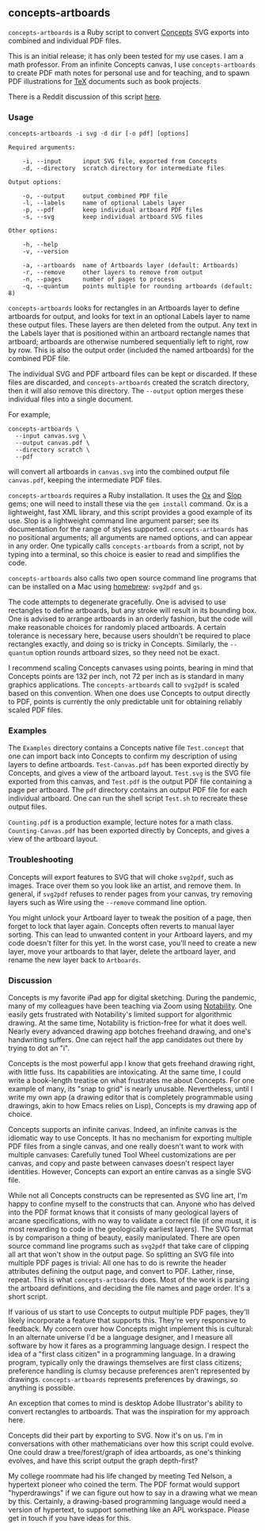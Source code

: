 ## concepts-artboards

`concepts-artboards` is a Ruby script to convert [Concepts](https://concepts.app/en/) SVG exports into combined and individual PDF files.

This is an initial release; it has only been tested for my use cases. I am a math professor. From an infinite Concepts canvas, I use `concepts-artboards` to create PDF math notes for personal use and for teaching, and to spawn PDF illustrations for [TeX](http://www.ams.org/publications/what-is-tex) documents such as book projects.

There is a Reddit discussion of this script [here](https://www.reddit.com/r/ConceptsApp/comments/lwl8r5/conceptsartboards_a_ruby_script_for_converting/).

### Usage
    concepts-artboards -i svg -d dir [-o pdf] [options]

    Required arguments:

        -i, --input      input SVG file, exported from Concepts
        -d, --directory  scratch directory for intermediate files

    Output options:

        -o, --output     output combined PDF file
        -l, --labels     name of optional Labels layer
        -p, --pdf        keep individual artboard PDF files
        -s, --svg        keep individual artboard SVG files

    Other options:

        -h, --help       
        -v, --version    

        -a, --artboards  name of Artboards layer (default: Artboards)
        -r, --remove     other layers to remove from output
        -n, --pages      number of pages to process
        -q, --quantum    points multiple for rounding artboards (default: 8)


`concepts-artboards` looks for rectangles in an Artboards layer to define artboards for output, and looks for text in an optional Labels layer to name these output files. These layers are then deleted from the output. Any text in the Labels layer that is positioned within an artboard rectangle names that artboard; artboards are otherwise numbered sequentially left to right, row by row. This is also the output order (included the named artboards) for the combined PDF file.

The individual SVG and PDF artboard files can be kept or discarded. If these files are discarded, and `concepts-artboards` created the scratch directory, then it will also remove this directory. The `--output` option merges these individual files into a single document.

For example,

    concepts-artboards \
      --input canvas.svg \
      --output canvas.pdf \
      --directory scratch \
      --pdf

will convert all artboards in `canvas.svg` into the combined output file `canvas.pdf`, keeping the intermediate PDF files.

`concepts-artboards` requires a Ruby installation. It uses the [Ox](http://www.ohler.com/ox/) and [Slop](https://github.com/leejarvis/slop) gems; one will need to install these via the `gem install` command. Ox is a lightweight, fast XML library, and this script provides a good example of its use. Slop is a lightweight command line argument parser; see its documentation for the range of styles supported. `concepts-artboards` has no positional arguments; all arguments are named options, and can appear in any order. One typically calls `concepts-artboards` from a script, not by typing into a terminal, so this choice is easier to read and simplifies the code.

`concepts-artboards` also calls two open source command line programs that can be installed on a Mac using [homebrew](https://brew.sh/): `svg2pdf` and `gs`.

The code attempts to degenerate gracefully. One is advised to use rectangles to define artboards, but any stroke will result in its bounding box. One is advised to arrange artboards in an orderly fashion, but the code will make reasonable choices for randomly placed artboards. A certain tolerance is necessary here, because users shouldn't be required to place rectangles exactly, and doing so is tricky in Concepts. Similarly, the `--quantum` option rounds artboard sizes, so they need not be exact.

I recommend scaling Concepts canvases using points, bearing in mind that Concepts points are 132 per inch, not 72 per inch as is standard in many graphics applications. The `concepts-artboards` call to `svg2pdf` is scaled based on this convention. When one does use Concepts to output directly to PDF, points is currently the only predictable unit for obtaining reliably scaled PDF files.
### Examples

The `Examples` directory contains a Concepts native file `Test.concept` that one can import back into Concepts to confirm my description of using layers to define artboards. `Test-Canvas.pdf` has been exported directly by Concepts, and gives a view of the artboard layout. `Test.svg` is the SVG file exported from this canvas, and `Test.pdf` is the output PDF file containing a page per artboard. The `pdf` directory contains an output PDF file for each individual artboard. One can run the shell script `Test.sh` to recreate these output files.

`Counting.pdf` is a production example, lecture notes for a math class. `Counting-Canvas.pdf` has been exported directly by Concepts, and gives a view of the artboard layout.

### Troubleshooting

Concepts will export features to SVG that will choke `svg2pdf`, such as images. Trace over them so you look like an artist, and remove them. In general, if `svg2pdf` refuses to render pages from your canvas, try removing layers such as Wire using the `--remove` command line option.

You might unlock your Artboard layer to tweak the position of a page, then forget to lock that layer again. Concepts often reverts to manual layer sorting. This can lead to unwanted content in your Artboard layers, and my code doesn't filter for this yet. In the worst case, you'll need to create a new layer, move your artboards to that layer, delete the artboard layer, and rename the new layer back to `Artboards`.
### Discussion

Concepts is my favorite iPad app for digital sketching. During the pandemic, many of my colleagues have been teaching via Zoom using [Notability](https://www.gingerlabs.com/). One easily gets frustrated with Notability's limited support for algorithmic drawing. At the same time, Notability is friction-free for what it does well. Nearly every advanced drawing app botches freehand drawing, and one's handwriting suffers. One can reject half the app candidates out there by trying to dot an "i".

Concepts is the most powerful app I know that gets freehand drawing right, with little fuss. Its capabilities are intoxicating. At the same time, I could write a book-length treatise on what frustrates me about Concepts. For one example of many, its "snap to grid" is nearly unusable. Nevertheless, until I write my own app (a drawing editor that is completely programmable using drawings, akin to how Emacs relies on Lisp), Concepts is my drawing app of choice.

Concepts supports an infinite canvas. Indeed, an infinite canvas is the idiomatic way to use Concepts. It has no mechanism for exporting multiple PDF files from a single canvas, and one really doesn't want to work with multiple canvases: Carefully tuned Tool Wheel customizations are per canvas, and copy and paste between canvases doesn't respect layer identities. However, Concepts can export an entire canvas as a single SVG file.

While not all Concepts constructs can be represented as SVG line art, I'm happy to confine myself to the constructs that can. Anyone who has delved into the PDF format knows that it consists of many geological layers of arcane specifications,  with no way to validate a correct file (if one must, it is most rewarding to code in the geologically earliest layers). The SVG format is by comparison a thing of beauty, easily manipulated. There are open source command line programs such as `svg2pdf` that take care of clipping all art that won't show in the output page. So splitting an SVG file into multiple PDF pages is trivial: All one has to do is rewrite the header attributes defining the output page, and convert to PDF. Lather, rinse, repeat. This is what `concepts-artboards` does. Most of the work is parsing the artboard definitions, and deciding the file names and page order. It's a short script.

If various of us start to use Concepts to output multiple PDF pages, they'll likely incorporate a feature that supports this. They're very responsive to feedback. My concern over how Concepts might implement this is cultural: In an alternate universe I'd be a language designer, and I measure all software by how it fares as a programming language design. I respect the idea of a "first class citizen" in a programming language. In a drawing program, typically only the drawings themselves are first class citizens; preference handling is clumsy because preferences aren't represented by drawings. `concepts-artboards` represents preferences by drawings, so anything is possible.

An exception that comes to mind is desktop Adobe Illustrator's ability to convert rectangles to artboards. That was the inspiration for my approach here.

Concepts did their part by exporting to SVG. Now it's on us. I'm in conversations with other mathematicians over how this script could evolve. One could draw a tree/forest/graph of idea artboards, as one's thinking evolves, and have this script output the graph depth-first?

My college roommate had his life changed by meeting Ted Nelson, a hypertext pioneer who coined the term. The PDF format would support "hyperdrawings" if we can figure out how to say in a drawing what we mean by this. Certainly, a drawing-based programming language would need a version of hypertext, to support something like an APL workspace. Please get in touch if you have ideas for this.

